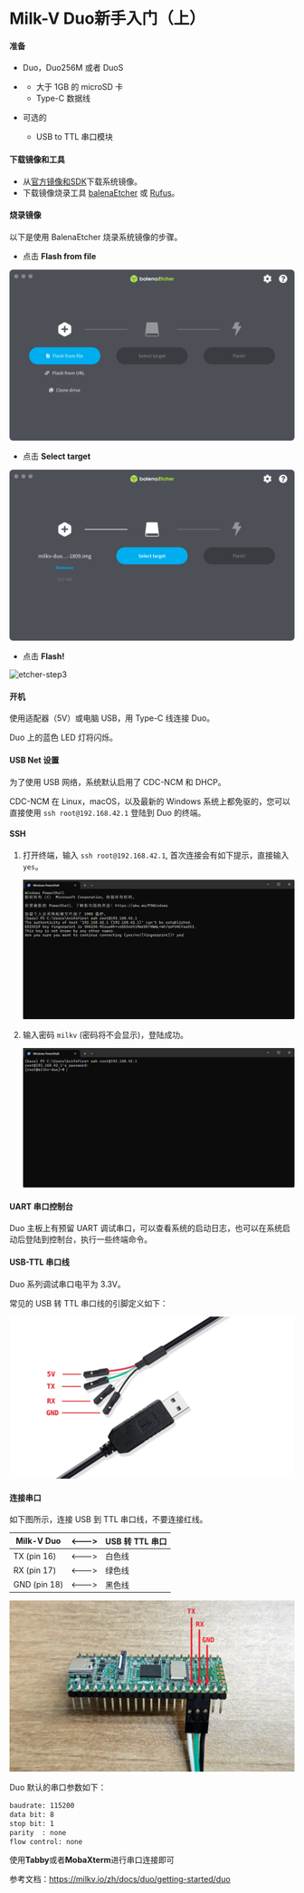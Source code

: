 # Milk-V Duo新手入门（上）

#### 准备

- Duo，Duo256M 或者 DuoS

- - 大于 1GB 的 microSD 卡
  - Type-C 数据线
- 可选的
  - USB to TTL 串口模块

#### 下载镜像和工具

- 从[官方镜像和SDK](https://milkv.io/zh/docs/duo/resources/image-sdk)下载系统镜像。
- 下载镜像烧录工具 [balenaEtcher](https://etcher.balena.io/) 或 [Rufus](https://rufus.ie/en/)。

#### 烧录镜像

以下是使用 BalenaEtcher 烧录系统镜像的步骤。

- 点击 **Flash from file**

![etcher-step1](https://raw.githubusercontent.com/jason-hue/plct/main/etcher-step1-8e5334930053864e0733f017c77a7bf8.png)

- 点击 **Select target**

![etcher-step2](https://raw.githubusercontent.com/jason-hue/plct/main/etcher-step2-f7132fdabafa57631912aee644cb69c9.png)

- 点击 **Flash!**

![etcher-step3](https://milkv.io/zh/assets/images/etcher-step3-f6f1a5768d8b2a387f6845900c4ed0d8.png)

#### 开机

使用适配器（5V）或电脑 USB，用 Type-C 线连接 Duo。

Duo 上的蓝色 LED 灯将闪烁。

#### USB Net 设置

为了使用 USB 网络，系统默认启用了 CDC-NCM 和 DHCP。

CDC-NCM 在 Linux，macOS，以及最新的 Windows 系统上都免驱的，您可以直接使用 `ssh root@192.168.42.1` 登陆到 Duo 的终端。

#### SSH

1. 打开终端，输入 `ssh root@192.168.42.1`, 首次连接会有如下提示，直接输入 `yes`。

   ![image-20250420142537748](https://raw.githubusercontent.com/jason-hue/plct/main/image-20250420142537748.png)

2. 输入密码 `milkv` (密码将不会显示)，登陆成功。

   ![image-20250420142632599](https://raw.githubusercontent.com/jason-hue/plct/main/image-20250420142632599.png)

#### UART 串口控制台

Duo 主板上有预留 UART 调试串口，可以查看系统的启动日志，也可以在系统启动后登陆到控制台，执行一些终端命令。

#### USB-TTL 串口线

Duo 系列调试串口电平为 3.3V。

常见的 USB 转 TTL 串口线的引脚定义如下：

![Document Pictures](https://raw.githubusercontent.com/jason-hue/plct/main/usb2ttl.webp)

#### 连接串口

如下图所示，连接 USB 到 TTL 串口线，不要连接红线。

| Milk-V Duo   | <---> | USB 转 TTL 串口 |
| ------------ | ----- | --------------- |
| TX (pin 16)  | <---> | 白色线          |
| RX (pin 17)  | <---> | 绿色线          |
| GND (pin 18) | <---> | 黑色线          |

![Document Pictures](https://raw.githubusercontent.com/jason-hue/plct/main/duo-duo256m-serial-port.webp)

Duo 默认的串口参数如下：

```text
baudrate: 115200
data bit: 8
stop bit: 1
parity  : none
flow control: none
```

使用**Tabby**或者**MobaXterm**进行串口连接即可



参考文档：https://milkv.io/zh/docs/duo/getting-started/duo